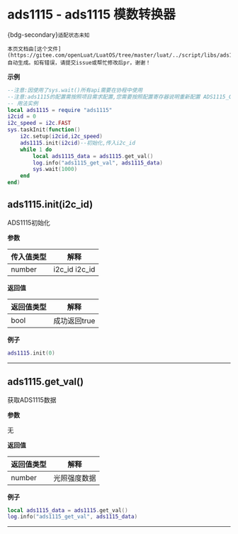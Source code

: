 # ads1115 - ads1115 模数转换器 

{bdg-secondary}`适配状态未知`

```{note}
本页文档由[这个文件](https://gitee.com/openLuat/LuatOS/tree/master/luat/../script/libs/ads1115/ads1115.lua)自动生成。如有错误，请提交issue或帮忙修改后pr，谢谢！
```


**示例**

```lua
--注意:因使用了sys.wait()所有api需要在协程中使用
--注意:ads1115的配置需按照项目需求配置,您需要按照配置寄存器说明重新配置 ADS1115_CONF_HCMD 和 ADS1115_CONF_LCMD !!!
-- 用法实例
local ads1115 = require "ads1115"
i2cid = 0
i2c_speed = i2c.FAST
sys.taskInit(function()
    i2c.setup(i2cid,i2c_speed)
    ads1115.init(i2cid)--初始化,传入i2c_id
    while 1 do
        local ads1115_data = ads1115.get_val()
        log.info("ads1115_get_val", ads1115_data)
        sys.wait(1000)
    end
end)

```

## ads1115.init(i2c_id)

ADS1115初始化

**参数**

|传入值类型|解释|
|-|-|
|number|i2c_id i2c_id|

**返回值**

|返回值类型|解释|
|-|-|
|bool|成功返回true|

**例子**

```lua
ads1115.init(0)

```

---

## ads1115.get_val()

获取ADS1115数据

**参数**

无

**返回值**

|返回值类型|解释|
|-|-|
|number|光照强度数据|

**例子**

```lua
local ads1115_data = ads1115.get_val()
log.info("ads1115_get_val", ads1115_data)

```

---

